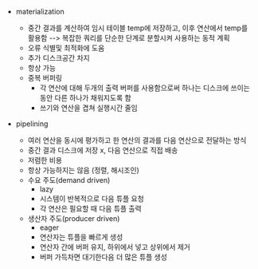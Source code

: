 - materialization
	- 중간 결과를 계산하여 임시 테이블 temp에 저장하고, 이후 연산에서 temp를 활용함
	  --> 복잡한 쿼리를 단순한 단계로 분할시켜 사용하는 동적 계획
	- 오류 식별및 최적화에 도움
	- 추가 디스크공간 차지
	- 항상 가능
	- 중복 버퍼링
		- 각 연산에 대해 두개의 출력 버퍼를 사용함으로써 하나는 디스크에 쓰이는 동안 다른 하나가 채워지도록 함
		- 쓰기와 연산을 겹쳐 실행시간 줄임

- pipelining
	- 여러 연산을 동시에 평가하고 한 연산의 결과를 다음 연산으로 전달하는 방식
	- 중간 결과 디스크에 저장 x, 다음 연산으로 직접 배송
	- 저렴한 비용
	- 항상 가능하지는 않음 (정렬, 해시조인)
	- 수요 주도(demand driven)
		- lazy
		- 시스템이 반복적으로 다음 튜플 요청
		- 각 연산은 필요할 때 다음 튜플 출력
	- 생산자 주도(producer driven)
		- eager
		- 연산자는 튜플을 빠르게 생성
		- 연산자 간에 버퍼 유지, 하위에서 넣고 상위에서 제거
		- 버퍼 가득차면 대기한다음 더 많은 튜플 생성